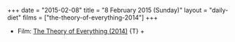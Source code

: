 +++
date = "2015-02-08"
title = "8 February 2015 (Sunday)"
layout = "daily-diet"
films = ["the-theory-of-everything-2014"]
+++

<ul>
<li class="entry Film">Film: <a href="/films/the-theory-of-everything-2014">The Theory of Everything (2014)</a> {T} +</li>
</ul>